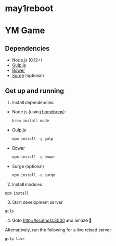 # may1reboot

# YM Game

## Dependencies

- Node.js (0.12+)
- [Gulp.js](http://gulpjs.com/)
- [Bower](http://bower.io/)
- [Surge](https://surge.sh/) (optional)

## Get up and running

1. Install dependencies:

  - Node.js (using [homebrew](http://brew.sh/)):

    ```sh
    brew install node
    ```

  - Gulp.js

    ```sh
    npm install -g gulp
    ```

  - Bower

    ```sh
    npm install -g bower
    ```

  - Surge (optional)

    ```sh
    npm install -g surge
    ```

2. Install modules

  ```sh
  npm install
  ```

3. Start development server

  ```sh
  gulp
  ```

4. Goto [http://localhost:3000](http://localhost:3000) and amaze :beer:

Alternatively, run the following for a live reload server 

```sh
gulp live
```

